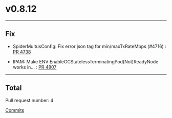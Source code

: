 
# v0.8.12

***

## Fix

* SpiderMultusConfig: Fix error json tag for min/maxTxRateMbps (#4716) : [PR 4738](https://github.com/spidernet-io/spiderpool/pull/4738)

* IPAM: Make ENV EnableGCStatelessTerminatingPod(Not)ReadyNode works in… : [PR 4807](https://github.com/spidernet-io/spiderpool/pull/4807)



***

## Total 

Pull request number: 4

[ Commits ](https://github.com/spidernet-io/spiderpool/compare/v0.8.11...v0.8.12)
